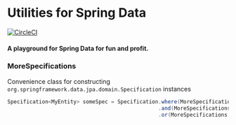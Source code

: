# Utilities for Spring Data 
[![CircleCI](https://circleci.com/gh/jimador/spring-data-utils/tree/master.svg?style=svg)](https://circleci.com/gh/jimador/spring-data-utils/tree/master)
#### A playground for Spring Data for fun and profit.

### MoreSpecifications
Convenience class for constructing ```org.springframework.data.jpa.domain.Specification``` instances
```java
Specification<MyEntity> someSpec = Specification.where(MoreSpecifications.valueIn(root -> root.get("someThing"), someCollection))
                                                .and(MoreSpecifications.startsWith(root -> root.get("someField"), "foo"))
                                                .or(MoreSpecifications.like(root -> root.get("someOtherField"), "bar"));
```
